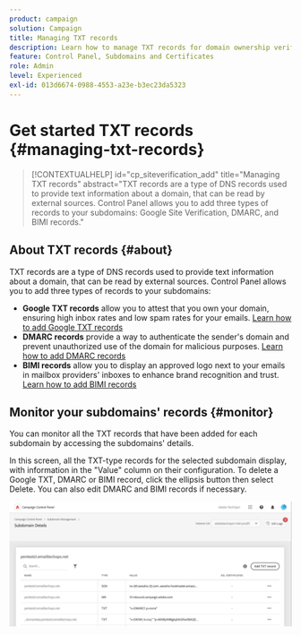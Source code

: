 ```yaml
---
product: campaign
solution: Campaign
title: Managing TXT records
description: Learn how to manage TXT records for domain ownership verification.
feature: Control Panel, Subdomains and Certificates
role: Admin
level: Experienced
exl-id: 013d6674-0988-4553-a23e-b3ec23da5323
---
```

# Get started TXT records {#managing-txt-records}

>[!CONTEXTUALHELP]
>id="cp_siteverification_add"
>title="Managing TXT records"
>abstract="TXT records are a type of DNS records used to provide text information about a domain, that can be read by external sources. Control Panel allows you to add three types of records to your subdomains: Google Site Verification, DMARC, and BIMI records."

## About TXT records {#about}

TXT records are a type of DNS records used to provide text information about a domain, that can be read by external sources. Control Panel allows you to add three types of records to your subdomains:

* **Google TXT records** allow you to attest that you own your domain, ensuring high inbox rates and low spam rates for your emails. [Learn how to add Google TXT records](managing-txt-records.md)
* **DMARC records** provide a way to authenticate the sender's domain and prevent unauthorized use of the domain for malicious purposes. [Learn how to add DMARC records](dmarc.md)
* **BIMI records** allow you to display an approved logo next to your emails in mailbox providers' inboxes to enhance brand recognition and trust. [Learn how to add BIMI records](bimi.md)

## Monitor your subdomains' records {#monitor}

You can monitor all the TXT records that have been added for each subdomain by accessing the subdomains' details.

In this screen, all the TXT-type records for the selected subdomain display, with information in the "Value" column on their configuration. To delete a Google TXT, DMARC or BIMI record, click the ellipsis button then select Delete. You can also edit DMARC and BIMI records if necessary.

![](assets/txt-records.png)
